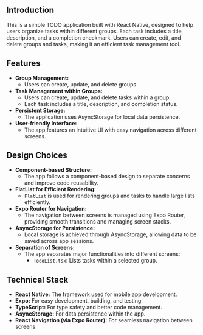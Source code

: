 ## Introduction
This is a simple TODO application built with React Native, designed to help users organize tasks within different groups. Each task includes a title, description, and a completion checkmark. Users can create, edit, and delete groups and tasks, making it an efficient task management tool.

## Features
- **Group Management:** 
  - Users can create, update, and delete groups.
- **Task Management within Groups:** 
  - Users can create, update, and delete tasks within a group.
  - Each task includes a title, description, and completion status.
- **Persistent Storage:** 
  - The application uses AsyncStorage for local data persistence.
- **User-friendly Interface:** 
  - The app features an intuitive UI with easy navigation across different screens.

## Design Choices
- **Component-based Structure:** 
  - The app follows a component-based design to separate concerns and improve code reusability.
- **FlatList for Efficient Rendering:** 
  - `FlatList` is used for rendering groups and tasks to handle large lists efficiently.
- **Expo Router for Navigation:** 
  - The navigation between screens is managed using Expo Router, providing smooth transitions and managing screen stacks.
- **AsyncStorage for Persistence:** 
  - Local storage is achieved through AsyncStorage, allowing data to be saved across app sessions.
- **Separation of Screens:**
  - The app separates major functionalities into different screens:
    - `TodoList.tsx`: Lists tasks within a selected group.
    
## Technical Stack
- **React Native:** The framework used for mobile app development.
- **Expo:** For easy development, building, and testing.
- **TypeScript:** For type safety and better code management.
- **AsyncStorage:** For data persistence within the app.
- **React Navigation (via Expo Router):** For seamless navigation between screens.